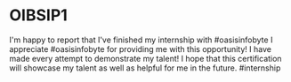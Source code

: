 # OIBSIP1
I'm happy to report that I've finished my internship with #oasisinfobyte I appreciate #oasisinfobyte for providing me with this opportunity! I have made every attempt to demonstrate my talent! I hope that this certification will showcase my talent as well as helpful for me in the future. #internship

